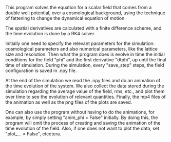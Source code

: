 This program solves the equation for a scalar field that comes from a double well potential, over a cosmological background, using the technique of fattening to change the dynamical equation of motion.

The spatial derivatives are calculated with a finite difference scheme, and the time evolution is done by a RK4 solver.

Initially one need to specify the relevant parameters for the simulation: cosmological parameters and also numerical parameters, like the lattice size and resolution. Then what the program does is evolve in time the initial
conditions for the field "phi" and the first derivative "dtphi", up until the final time of simulation. During the simulation, every "save_step" steps, the field configuration is saved in .npy file. 

At the end of the simulation we read the .npy files and do an animation of the time evolution of the system. We also collect the data stored during the simulation regarding the average value of the field, rms, etc., and plot
them over time to see the evolution of relevant quantities. Finally, the mp4 files of the animation as well as the png files of the plots are saved. 

One can also use the program without having to do the animations, for example, by simply setting "anim_phi = False" initially. By doing this, the program will omit the process of creating and saving the animation of the
time evolution of the field. Also, if one does not want to plot the data, set "plot_... = False", etcetera.
